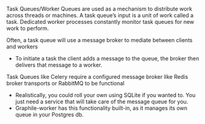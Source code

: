 
Task Queues/Worker Queues are used as a mechanism to distribute work across threads or machines.
A task queue’s input is a unit of work called a task. Dedicated worker processes constantly monitor task queues for new work to perform.

Often, a task queue will use a message broker to mediate between clients and workers
- To initiate a task the client adds a message to the queue, the broker then delivers that message to a worker.

Task Queues like Celery require a configured message broker like Redis broker transports or RabbitMQ to be functional
- Realistically, you could roll your own using SQLite if you wanted to. You just need a service that will take care of the message queue for you.
- Graphile-worker has this functionality built-in, as it manages its own queue in your Postgres db.